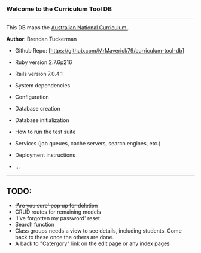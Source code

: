 ### Welcome to the Curriculum Tool DB ###

-----

This DB maps the [Australian National Curriculum ](https://australiancurriculum.edu.au/).

**Author**: Brendan Tuckerman

* Github Repo: [https://github.com/MrMaverick79/curriculum-tool-db]

* Ruby version 2.7.6p216

* Rails version 7.0.4.1

* System dependencies

* Configuration

* Database creation

* Database initialization

* How to run the test suite

* Services (job queues, cache servers, search engines, etc.)

* Deployment instructions

* ...

-----

## TODO: ##

* ~~'Are you sure' pop up for deletion~~
* CRUD routes for remaining models
* 'I've forgotten my password' reset
* Search function
* Class groups needs a view to see details, including students. Come back to these once the others are done.
* A back to "Catergory" link on the edit page or any index pages




